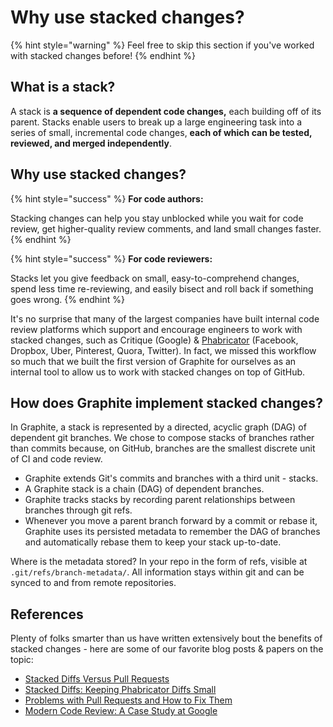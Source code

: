 # Why use stacked changes?

{% hint style="warning" %}
Feel free to skip this section if you've worked with stacked changes before!
{% endhint %}

## What is a stack?

A stack is **a sequence of dependent code changes,** each building off of its parent. Stacks enable users to break up a large engineering task into a series of small, incremental code changes, **each of which can be tested, reviewed, and merged independently**.

## Why use stacked changes?

{% hint style="success" %}
**For code authors:**

Stacking changes can help you stay unblocked while you wait for code review, get higher-quality review comments, and land small changes faster.
{% endhint %}

{% hint style="success" %}
**For code reviewers:**

Stacks let you give feedback on small, easy-to-comprehend changes, spend less time re-reviewing, and easily bisect and roll back if something goes wrong.
{% endhint %}

It's no surprise that many of the largest companies have built internal code review platforms which support and encourage engineers to work with stacked changes, such as Critique (Google) & [Phabricator](https://www.phacility.com/phabricator/) (Facebook, Dropbox, Uber, Pinterest, Quora, Twitter). In fact, we missed this workflow so much that we built the first version of Graphite for ourselves as an internal tool to allow us to work with stacked changes on top of GitHub.

## How does Graphite implement stacked changes?

In Graphite, a stack is represented by a directed, acyclic graph (DAG) of dependent git branches. We chose to compose stacks of branches rather than commits because, on GitHub, branches are the smallest discrete unit of CI and code review.

* Graphite extends Git's commits and branches with a third unit - stacks.
* A Graphite stack is a chain (DAG) of dependent branches.
* Graphite tracks stacks by recording parent relationships between branches through git refs.
* Whenever you move a parent branch forward by a commit or rebase it, Graphite uses its persisted metadata to remember the DAG of branches and automatically rebase them to keep your stack up-to-date.

Where is the metadata stored? In your repo in the form of refs, visible at `.git/refs/branch-metadata/`. All information stays within git and can be synced to and from remote repositories.

## References

Plenty of folks smarter than us have written extensively bout the benefits of stacked changes - here are some of our favorite blog posts & papers on the topic:

* [Stacked Diffs Versus Pull Requests](https://jg.gg/2018/09/29/stacked-diffs-versus-pull-requests/)
* [Stacked Diffs: Keeping Phabricator Diffs Small](https://kurtisnusbaum.medium.com/stacked-diffs-keeping-phabricator-diffs-small-d9964f4dcfa6)
* [Problems with Pull Requests and How to Fix Them](https://gregoryszorc.com/blog/2020/01/07/problems-with-pull-requests-and-how-to-fix-them/)
* [Modern Code Review: A Case Study at Google](https://sback.it/publications/icse2018seip.pdf)

